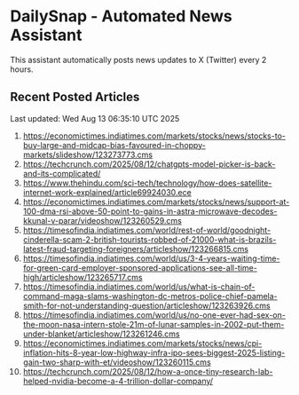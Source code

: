 # DailySnap - Automated News Assistant

This assistant automatically posts news updates to X (Twitter) every 2 hours.

## Recent Posted Articles

Last updated: Wed Aug 13 06:35:10 UTC 2025

1. https://economictimes.indiatimes.com/markets/stocks/news/stocks-to-buy-large-and-midcap-bias-favoured-in-choppy-markets/slideshow/123273773.cms
2. https://techcrunch.com/2025/08/12/chatgpts-model-picker-is-back-and-its-complicated/
3. https://www.thehindu.com/sci-tech/technology/how-does-satellite-internet-work-explained/article69924030.ece
4. https://economictimes.indiatimes.com/markets/stocks/news/support-at-100-dma-rsi-above-50-point-to-gains-in-astra-microwave-decodes-kkunal-v-parar/videoshow/123260529.cms
5. https://timesofindia.indiatimes.com/world/rest-of-world/goodnight-cinderella-scam-2-british-tourists-robbed-of-21000-what-is-brazils-latest-fraud-targeting-foreigners/articleshow/123266815.cms
6. https://timesofindia.indiatimes.com/world/us/3-4-years-waiting-time-for-green-card-employer-sponsored-applications-see-all-time-high/articleshow/123265717.cms
7. https://timesofindia.indiatimes.com/world/us/what-is-chain-of-command-maga-slams-washington-dc-metros-police-chief-pamela-smith-for-not-understanding-question/articleshow/123263926.cms
8. https://timesofindia.indiatimes.com/world/us/no-one-ever-had-sex-on-the-moon-nasa-intern-stole-21m-of-lunar-samples-in-2002-put-them-under-blanket/articleshow/123261246.cms
9. https://economictimes.indiatimes.com/markets/stocks/news/cpi-inflation-hits-8-year-low-highway-infra-ipo-sees-biggest-2025-listing-gain-two-sharp-with-et/videoshow/123260115.cms
10. https://techcrunch.com/2025/08/12/how-a-once-tiny-research-lab-helped-nvidia-become-a-4-trillion-dollar-company/
